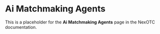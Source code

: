 # Ai Matchmaking Agents

This is a placeholder for the **Ai Matchmaking Agents** page in the NexOTC documentation.